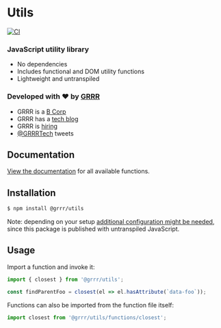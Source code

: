 # Utils

[![CI](https://github.com/grrr-amsterdam/grrr-utils/actions/workflows/ci.yml/badge.svg)](https://github.com/grrr-amsterdam/grrr-utils/actions/workflows/ci.yml)

### JavaScript utility library

- No dependencies
- Includes functional and DOM utility functions
- Lightweight and untranspiled

### Developed with ❤️ by [GRRR](https://grrr.nl)

-   GRRR is a [B Corp](https://grrr.nl/en/b-corp/)
-   GRRR has a [tech blog](https://grrr.tech/)
-   GRRR is [hiring](https://grrr.nl/en/jobs/)
-   [@GRRRTech](https://twitter.com/grrrtech) tweets

## Documentation

[View the documentation](https://github.com/grrr-amsterdam/grrr-utils/tree/master/docs) for all available functions.

## Installation

```sh
$ npm install @grrr/utils
```

Note: depending on your setup [additional configuration might be needed](https://github.com/grrr-amsterdam/grrr-utils/wiki/Usage-with-build-tools), since this package is published with untranspiled JavaScript.

## Usage

Import a function and invoke it:

```js
import { closest } from '@grrr/utils';

const findParentFoo = closest(el => el.hasAttribute(`data-foo`));
```

Functions can also be imported from the function file itself:

```js
import closest from '@grrr/utils/functions/closest';
```
